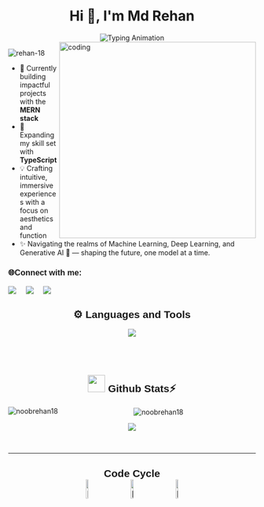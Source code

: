 <h1 align="center">Hi 👋, I'm Md Rehan</h1>

<div align="center">
  <img src="https://readme-typing-svg.demolab.com?font=Calibiri+Code&weight=900&size=35&pause=1000&color=9418F7&center=true&vCenter=true&width=500&height=100&lines=Full+Stack+Developer!!;Open%2BSource%2Bcontributor;Problem%2BSolver;AI%2FML%2BEnthusiast;" alt="Typing Animation">
</div>


<img align= "right" alt="coding" width="400" src="https://user-images.githubusercontent.com/74038190/225813708-98b745f2-7d22-48cf-9150-083f1b00d6c9.gif">


<p align="left"> <img src="https://komarev.com/ghpvc/?username=rehan-18&label=Profile%20views&color=7209b7&style=flat" alt="rehan-18" /> </p>

- 🔭 Currently building impactful projects with the **MERN stack**
- 🌱 Expanding my skill set with **TypeScript**
-  💡 Crafting intuitive, immersive experiences with a focus on aesthetics and function
- ✨ Navigating the realms of Machine Learning, Deep Learning, and Generative AI 🚀 — shaping the future, one model at a time.



<h3 align="left" style="font-family: 'Poppins', sans-serif;" >🌐Connect with me:</h3>
<p align="left">
<a href="https://www.linkedin.com/in/mdrehan18/" target="blank"><img align="center" src="https://img.shields.io/badge/LinkedIn-0077B5?style=for-the-badge&logo=linkedin&logoColor=white" /></a> &nbsp;&nbsp;&nbsp;  
<a href="mailto:rehan.md0107@gmail.com" target="blank"><img align="center" src="https://img.shields.io/badge/Gmail-D14836?style=for-the-badge&logo=gmail&logoColor=white" /></a> &nbsp;&nbsp;&nbsp;       
<a href="https://github.com/noobrehan18" target="blank"><img align="center" src="https://img.shields.io/badge/GitHub-100000?style=for-the-badge&logo=github&logoColor=white" /></a>   
</p>

<h2 align="center" style="font-family: 'Poppins', sans-serif;">⚙️ Languages and Tools</h2>

<p align="center">
  <a href="https://skillicons.dev">
    <img src="https://skillicons.dev/icons?i=c,cpp,python,html,css,js,react,typescript,nodejs,expressjs,mysql,mongodb,tailwind,git,github,postman,docker &theme=dark" />
  </a>
</p>
<!-- <hr></hr> -->
<br>
<!-- <details> -->
<div align="center" width="50"><br>
<h2 align="center" style="font-family: 'Poppins', sans-serif;"> <img src="https://media.giphy.com/media/iY8CRBdQXODJSCERIr/giphy.gif" width="35"><b> Github Stats⚡ </b>
</h2>
  
<p><img align="left" src="https://github-readme-stats.vercel.app/api/top-langs?username=noobrehan18&show_icons=true&locale=en&layout=compact&theme=radical" alt="noobrehan18" </p>

<p>&nbsp;<img align="center" src="https://github-readme-stats.vercel.app/api?username=noobrehan18&show_icons=true&locale=en&theme=radical" alt="noobrehan18" /></p>


<p><img align="center" src="https://github-readme-streak-stats.herokuapp.com/?user=noobrehan18&include_all_commits=true&count_private=true&count_public=true&theme=radical" /></p></br>



<hr></hr>
<div align="center" width="50">
<h2 align="center" style="font-family: 'Poppins', sans-serif;">Code Cycle<br>

<img src="https://raw.githubusercontent.com/Tarikul-Islam-Anik/Animated-Fluent-Emojis/master/Emojis/Smilies/Face%20with%20Spiral%20Eyes.png" width="10%" alt="Broken system!"/>
&nbsp;&nbsp;&nbsp;&nbsp;&nbsp;
<img src="https://raw.githubusercontent.com/Tarikul-Islam-Anik/Animated-Fluent-Emojis/master/Emojis/Smilies/Relieved%20Face.png" width="10%" alt="It's  working!"/>
&nbsp;&nbsp;&nbsp;&nbsp;&nbsp;
<img src="https://raw.githubusercontent.com/Tarikul-Islam-Anik/Animated-Fluent-Emojis/master/Emojis/Smilies/Astonished%20Face.png" width="10%" alt="It's working but you don't know how!"/>
<br>
</div>

